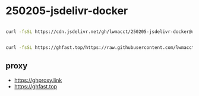 # 250205-jsdelivr-docker

```bash

curl -fsSL https://cdn.jsdelivr.net/gh/lwmacct/250205-jsdelivr-docker@refs/heads/main/install.sh | DOWNLOAD_URL=https://mirrors.ustc.edu.cn/docker-ce bash;


curl -fsSL https://ghfast.top/https://raw.githubusercontent.com/lwmacct/250205-jsdelivr-docker/refs/heads/main/install.sh | DOWNLOAD_URL=https://mirrors.ustc.edu.cn/docker-ce bash;

```

## proxy
- https://ghproxy.link
- https://ghfast.top



